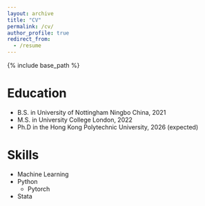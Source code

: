 ```yaml
---
layout: archive
title: "CV"
permalink: /cv/
author_profile: true
redirect_from:
  - /resume
---
```


{% include base_path %}

Education
======
* B.S. in University of Nottingham Ningbo China, 2021
* M.S. in University College London, 2022
* Ph.D in the Hong Kong Polytechnic University, 2026 (expected)
  
Skills
======
* Machine Learning
* Python
  * Pytorch
* Stata


<!--
Publications
======
  <ul>{% for post in site.publications %}
    {% include archive-single-cv.html %}
  {% endfor %}</ul>
-->
